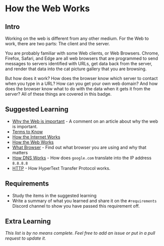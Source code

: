 # How the Web Works

## Intro

Working on the web is different from any other medium. For the Web to work, there are two parts: The client and the server. 

You are probably familiar with some Web clients, or Web Browsers. Chrome, Firefox, Safari, and Edge are all web browsers that are programmed to send messages to servers identified with URLs, get data back from the server, and render that data into the cat picture gallery that you are browsing.

But how does it work? How does the browser know which server to contact when you type in a URL? How can you get your own web domain? And how does the browser know what to do with the data when it gets it from the server? All of these things are covered in this badge.

## Suggested Learning

- [Why the Web is important](https://news.ycombinator.com/item?id=11639619) - A comment on an article about why the web is important.
- [Terms to Know](http://www.vikingcodeschool.com/web-development-basics/terms-to-know)
- [How the Internet Works](https://developer.mozilla.org/en-US/docs/Learn/Common_questions/How_does_the_Internet_work#Summary)
- [How the Web Works](https://developer.mozilla.org/en-US/docs/Learn/Getting_started_with_the_web/How_the_Web_works)
- [What Browser](https://whatbrowser.org) - Find out what browser you are using and why that matters
- [How DNS Works](https://howdns.works) - How does `google.com` translate into the IP address `8.8.8.8`
- [HTTP](https://code.tutsplus.com/tutorials/http-the-protocol-every-web-developer-must-know-part-1--net-31177) - How HyperText Transfer Protocol works.

## Requirements

- Study the items in the suggested learning
- Write a summary of what you learned and share it on the `#requirements` Discord channel to show you have passed this requirement off.

## Extra Learning

*This list is by no means complete. Feel free to add an issue or put in a pull request to update it.*
